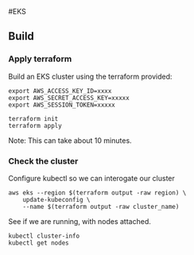 #EKS

## Build

### Apply terraform
Build an EKS cluster using the terraform provided:

```
export AWS_ACCESS_KEY_ID=xxxx
export AWS_SECRET_ACCESS_KEY=xxxxx
export AWS_SESSION_TOKEN=xxxxx

terraform init
terraform apply
```

Note: This can take about 10 minutes.

### Check the cluster

Configure kubectl so we can interogate our cluster

```
aws eks --region $(terraform output -raw region) \
    update-kubeconfig \ 
    --name $(terraform output -raw cluster_name)
```

See if we are running, with nodes attached.

```
kubectl cluster-info
kubectl get nodes
```

 
